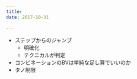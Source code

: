 ```yaml
---
title: 
date: 2017-10-31

---
```



- ステップからのジャンプ
  - 明確化
  - テクニカルが判定
- コンビネーションのBVは単純な足し算でいいのか
- タノ制限
